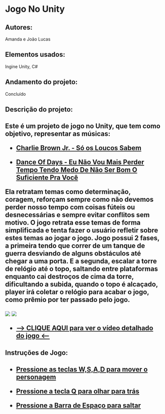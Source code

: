 # Jogo No Unity

<h2>Autores:</h2> Amanda e João Lucas

<h2>Elementos usados:</h2> Ingine Unity, C#

<h2>Andamento do projeto:</h2> Concluído

<h2>Descrição do projeto:<h2>
<p>
Este é um projeto de jogo no Unity, que tem como objetivo, representar as músicas:

- [Charlie Brown Jr. - Só os Loucos Sabem](https://www.youtube.com/watch?v=JRJj4z-prvM)

- [Dance Of Days - Eu Não Vou Mais Perder Tempo Tendo Medo De Não Ser Bom O Suficiente Pra Você](https://www.youtube.com/watch?v=wD1xSPx3U-c)

Ela retratam temas como determinação, coragem, reforçam sempre como não devemos perder nosso tempo
com coisas fúteis ou desnecessárias e sempre evitar conflitos sem motivo. 
O jogo retrata esse temas de forma simplificada e tenta fazer o usuário refletir sobre estes temas ao jogar o jogo.
Jogo possui 2 fases, a primeira tendo que correr de um tanque de guerra desviando de alguns obstáculos até chegar a uma porta. E a segunda, escalar a torre de relógio até o topo, saltando entre plataformas enquanto cai destroços de cima da torre, dificultando a subida, quando o topo é alcaçado, player irá coletar o relógio para acabar o jogo, como prêmio por ter passado pelo jogo.
</p>

   <img src="img/foto.png">
   <img src="img/foto2.png">
   
   - [--> CLIQUE AQUI para ver o vídeo detalhado do jogo <--]()
   

<h2>Instruções de Jogo:<h2> 
<p>
      
- [Pressione as teclas W,S,A,D para mover o personagem]()
      
- [Pressione a tecla Q para olhar para trás]()

- [Pressione a Barra de Espaço para saltar]()
